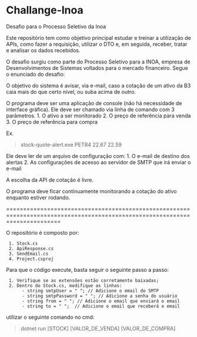 # Challange-Inoa
Desafio para o Processo Seletivo da Inoa


Este repositório tem como objetivo principal estudar e treinar a utilização de APIs, como fazer a requisição, utilizar o DTO e, em seguida, receber, tratar e analisar os dados recebidos.

O desafio surgiu como parte do Processo Seletivo para a INOA, empresa de Desenvolvimentos de Sistemas voltados para o mercado financeiro. Segue o enunciado do desafio:

O objetivo do sistema é avisar, via e-mail, caso a cotação de um ativo da B3 caia mais do que certo nível, ou suba acima de outro.

O programa deve ser uma aplicação de console (não há necessidade de interface gráfica).
Ele deve ser chamado via linha de comando com 3 parâmetros.
     1. O ativo a ser monitorado
     2. O preço de referência para venda
     3. O preço de referência para compra

Ex.
> stock-quote-alert.exe PETR4 22.67 22.59 

Ele deve ler de um arquivo de configuração com:
     1. O e-mail de destino dos alertas
     2. As configurações de acesso ao servidor de SMTP que irá enviar o e-mail

A escolha da API de cotação é livre.

O programa deve ficar continuamente monitorando a cotação do ativo enquanto estiver rodando.

============================================================================================================================


O repositório é composto por:

     1. Stock.cs
     2. ApiResponse.cs
     3. SendEmail.cs
     4. Project.csproj

Para que o código execute, basta seguir o seguinte passo a passo:

     1. Verifique se as extensões estão corretamente baixadas;
     2. Dentro do Stock.cs, modifique as linhas:
          - string smtpUser = " "; // Adicione o email do SMTP
          - string smtpPassword = " "; // Adicione a senha do usuário
          - string from = " "; // Adicione o email que enviará o email
          - string to = " ";  // Adicione o email que receberá o email


utilizar o seguinte comando no cmd:
> dotnet run [STOCK] [VALOR_DE_VENDA] [VALOR_DE_COMPRA]

